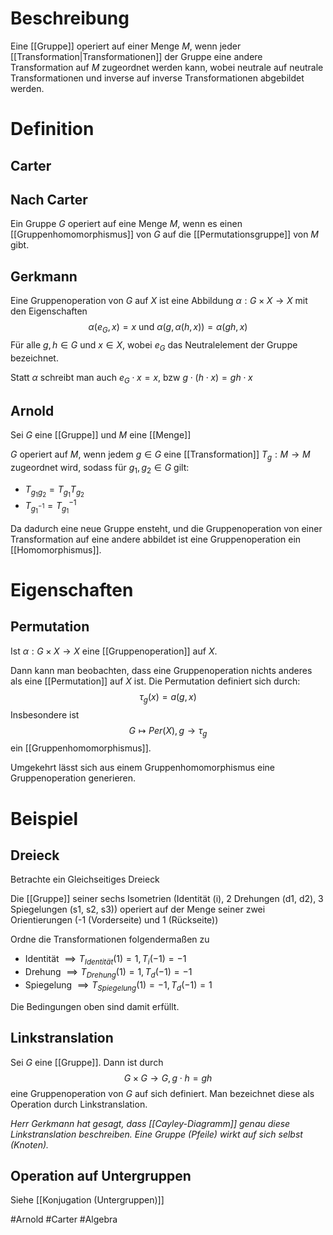 # Beschreibung
Eine [[Gruppe]] operiert auf einer Menge $M$, wenn jeder [[Transformation|Transformationen]] der Gruppe eine andere Transformation auf $M$ zugeordnet werden kann, wobei neutrale  auf neutrale Transformationen und inverse auf inverse Transformationen abgebildet werden.
 

# Definition
## Carter 
## Nach Carter
Ein Gruppe $G$ operiert auf eine Menge $M$, wenn es einen [[Gruppenhomomorphismus]] von $G$ auf die [[Permutationsgruppe]] von $M$ gibt.

## Gerkmann
Eine Gruppenoperation von $G$ auf $X$ ist eine Abbildung $\alpha: G \times X \to X$ mit den Eigenschaften
$$\alpha(e_G, x) = x \text{ und } \alpha(g, \alpha(h, x)) = \alpha(gh, x)$$
Für alle $g, h\in G$ und $x \in X$, wobei $e_G$ das Neutralelement der Gruppe bezeichnet.

Statt $\alpha$ schreibt man auch $e_G \cdot x = x$, bzw $g\cdot(h \cdot x) = gh\cdot x$

## Arnold
Sei $G$ eine [[Gruppe]] und $M$ eine [[Menge]]

$G$ operiert auf $M$, wenn jedem $g\in G$ eine [[Transformation]] $T_g: M \to M$ zugeordnet wird, sodass für $g_1, g_2 \in G$ gilt:
- $T_{g_1g_2} = T_{g_1}T_{g_2}$
- $T_{g_1^{-1}} = T_{g_1}^{-1}$

Da dadurch eine neue Gruppe ensteht, und die Gruppenoperation von einer Transformation auf eine andere abbildet ist eine Gruppenoperation ein [[Homomorphismus]]. 

# Eigenschaften
## Permutation
Ist $\alpha : G \times X \to X$ eine [[Gruppenoperation]] auf $X$.

Dann kann man beobachten, dass eine Gruppenoperation nichts anderes als eine [[Permutation]] auf $X$ ist.
Die Permutation definiert sich durch:
$$\tau_g(x)= a(g, x)$$
Insbesondere ist 
$$G \mapsto Per(X), g \to \tau_g$$
ein [[Gruppenhomomorphismus]].

Umgekehrt lässt sich aus einem Gruppenhomomorphismus eine Gruppenoperation generieren.



# Beispiel
## Dreieck
Betrachte ein Gleichseitiges Dreieck

Die [[Gruppe]] seiner sechs Isometrien (Identität (i), 2 Drehungen (d1, d2), 3 Spiegelungen (s1, s2, s3)) operiert auf der Menge seiner zwei Orientierungen (-1 (Vorderseite) und 1 (Rückseite))

Ordne die Transformationen folgendermaßen zu
- Identität $\implies T_{Identität}(1) = 1, T_i(-1) = -1$
- Drehung $\implies T_{Drehung}(1) = 1, T_d(-1) = -1$
- Spiegelung $\implies T_{Spiegelung}(1) = -1, T_d(-1) = 1$

Die Bedingungen oben sind damit erfüllt. 

## Linkstranslation
Sei $G$ eine [[Gruppe]]. Dann ist durch $$G\times G \to G, g \cdot h =gh$$ eine Gruppenoperation von $G$ auf sich definiert. Man bezeichnet diese als Operation durch Linkstranslation.

*Herr Gerkmann hat gesagt, dass [[Cayley-Diagramm]] genau diese Linkstranslation beschreiben. Eine Gruppe (Pfeile) wirkt auf sich selbst (Knoten).*

## Operation auf Untergruppen
Siehe [[Konjugation (Untergruppen)]]


#Arnold #Carter #Algebra 
